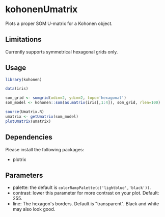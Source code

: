 # kohonenUmatrix
Plots a proper SOM U-matrix for a Kohonen object.

## Limitations
Currently supports symmetrical hexagonal grids only.

## Usage
```R
library(kohonen)

data(iris)

som_grid <- somgrid(xdim=2, ydim=2, topo='hexagonal')
som_model <- kohonen::som(as.matrix(iris[,1:4]), som_grid, rlen=100)

source(Umatrix.R)
umatrix <- getUmatrix(som_model)
plotUmatrix(umatrix)

```  
## Dependencies
Please install the following packages:
* plotrix

## Parameters
* palette: the default is `colorRampPalette(c('lightblue','black'))`.
* contrast: lower this parameter for more contrast on your plot. Default: 255.
* line: The hexagon's borders. Default is "transparent". Black and white may also look good.

